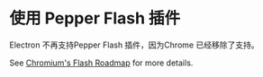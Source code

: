 # 使用 Pepper Flash 插件

Electron 不再支持Pepper Flash 插件，因为Chrome 已经移除了支持。

See [Chromium's Flash Roadmap](https://www.chromium.org/flash-roadmap) for more details.
